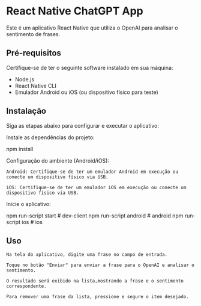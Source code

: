 # React Native ChatGPT App

Este é um aplicativo React Native que utiliza o OpenAI para analisar o sentimento de frases.

## Pré-requisitos

Certifique-se de ter o seguinte software instalado em sua máquina:

- Node.js
- React Native CLI
- Emulador Android ou iOS (ou dispositivo físico para teste)

## Instalação

Siga as etapas abaixo para configurar e executar o aplicativo:

Instale as dependências do projeto:

npm install


Configuração do ambiente (Android/iOS):

    Android: Certifique-se de ter um emulador Android em execução ou conecte um dispositivo físico via USB.

    iOS: Certifique-se de ter um emulador iOS em execução ou conecte um dispositivo físico via USB.

Inicie o aplicativo:

npm run-script start # dev-client
npm run-script android # android
npm run-script ios # ios

## Uso

    Na tela do aplicativo, digite uma frase no campo de entrada.

    Toque no botão "Enviar" para enviar a frase para o OpenAI e analisar o sentimento.

    O resultado será exibido na lista,mostrando a frase e o sentimento correspondente.

    Para remover uma frase da lista, pressione e segure o item desejado.